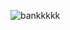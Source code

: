 ![bankkkkk](https://user-images.githubusercontent.com/57855070/69916672-87747f00-1466-11ea-929a-203242e4246c.jpg)



